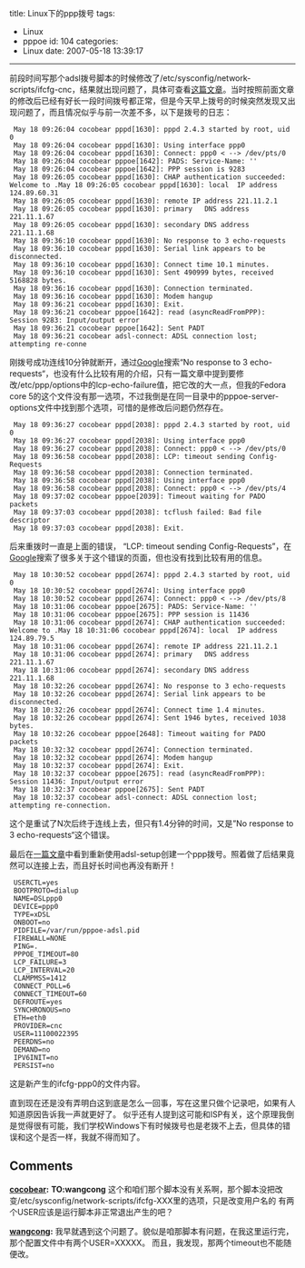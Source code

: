 title: Linux下的ppp拨号
tags:
  - Linux
  - pppoe
id: 104
categories:
  - Linux
date: 2007-05-18 13:39:17
---

前段时间写那个adsl拨号脚本的时候修改了/etc/sysconfig/network-scripts/ifcfg-cnc，结果就出现问题了，具体可查看[这篇文章](http://c.kensou.me/blog/?p=68)。当时按照前面文章的修改后已经有好长一段时间拨号都正常，但是今天早上拨号的时候突然发现又出现问题了，而且情况似乎与前一次差不多，以下是拨号的日志：

     May 18 09:26:04 cocobear pppd[1630]: pppd 2.4.3 started by root, uid 0
     May 18 09:26:04 cocobear pppd[1630]: Using interface ppp0
     May 18 09:26:04 cocobear pppd[1630]: Connect: ppp0 < --> /dev/pts/0
     May 18 09:26:04 cocobear pppoe[1642]: PADS: Service-Name: ''
     May 18 09:26:04 cocobear pppoe[1642]: PPP session is 9283
     May 18 09:26:05 cocobear pppd[1630]: CHAP authentication succeeded: Welcome to .May 18 09:26:05 cocobear pppd[1630]: local  IP address 124.89.60.31
     May 18 09:26:05 cocobear pppd[1630]: remote IP address 221.11.2.1
     May 18 09:26:05 cocobear pppd[1630]: primary   DNS address 221.11.1.67
     May 18 09:26:05 cocobear pppd[1630]: secondary DNS address 221.11.1.68
     May 18 09:36:10 cocobear pppd[1630]: No response to 3 echo-requests
     May 18 09:36:10 cocobear pppd[1630]: Serial link appears to be disconnected.
     May 18 09:36:10 cocobear pppd[1630]: Connect time 10.1 minutes.
     May 18 09:36:10 cocobear pppd[1630]: Sent 490999 bytes, received 5168828 bytes.
     May 18 09:36:16 cocobear pppd[1630]: Connection terminated.
     May 18 09:36:16 cocobear pppd[1630]: Modem hangup
     May 18 09:36:21 cocobear pppd[1630]: Exit.
     May 18 09:36:21 cocobear pppoe[1642]: read (asyncReadFromPPP): Session 9283: Input/output error
     May 18 09:36:21 cocobear pppoe[1642]: Sent PADT
     May 18 09:36:21 cocobear adsl-connect: ADSL connection lost; attempting re-conne

刚拨号成功连线10分钟就断开，通过[Google](http://www.google.com)搜索“No response to 3 echo-requests“，也没有什么比较有用的介绍，只有一篇文章中提到要修改/etc/ppp/options中的lcp-echo-failure值，把它改的大一点，但我的Fedora core 5的这个文件没有那一选项，不过我倒是在同一目录中的pppoe-server-options文件中找到那个选项，可惜的是修改后问题仍然存在。

     May 18 09:36:27 cocobear pppd[2038]: pppd 2.4.3 started by root, uid 0
     May 18 09:36:27 cocobear pppd[2038]: Using interface ppp0
     May 18 09:36:27 cocobear pppd[2038]: Connect: ppp0 < --> /dev/pts/0
     May 18 09:36:58 cocobear pppd[2038]: LCP: timeout sending Config-Requests
     May 18 09:36:58 cocobear pppd[2038]: Connection terminated.
     May 18 09:36:58 cocobear pppd[2038]: Using interface ppp0
     May 18 09:36:58 cocobear pppd[2038]: Connect: ppp0 < --> /dev/pts/4
     May 18 09:37:02 cocobear pppoe[2039]: Timeout waiting for PADO packets
     May 18 09:37:03 cocobear pppd[2038]: tcflush failed: Bad file descriptor
     May 18 09:37:03 cocobear pppd[2038]: Exit.

后来重拨时一直是上面的错误， “LCP: timeout sending Config-Requests”，在[Google](http://www.google.com)搜索了很多关于这个错误的页面，但也没有找到比较有用的信息。

     May 18 10:30:52 cocobear pppd[2674]: pppd 2.4.3 started by root, uid 0
     May 18 10:30:52 cocobear pppd[2674]: Using interface ppp0
     May 18 10:30:52 cocobear pppd[2674]: Connect: ppp0 < --> /dev/pts/8
     May 18 10:31:06 cocobear pppoe[2675]: PADS: Service-Name: ''
     May 18 10:31:06 cocobear pppoe[2675]: PPP session is 11436
     May 18 10:31:06 cocobear pppd[2674]: CHAP authentication succeeded: Welcome to .May 18 10:31:06 cocobear pppd[2674]: local  IP address 124.89.79.5
     May 18 10:31:06 cocobear pppd[2674]: remote IP address 221.11.2.1
     May 18 10:31:06 cocobear pppd[2674]: primary   DNS address 221.11.1.67
     May 18 10:31:06 cocobear pppd[2674]: secondary DNS address 221.11.1.68
     May 18 10:32:26 cocobear pppd[2674]: No response to 3 echo-requests
     May 18 10:32:26 cocobear pppd[2674]: Serial link appears to be disconnected.
     May 18 10:32:26 cocobear pppd[2674]: Connect time 1.4 minutes.
     May 18 10:32:26 cocobear pppd[2674]: Sent 1946 bytes, received 1038 bytes.
     May 18 10:32:26 cocobear pppoe[2648]: Timeout waiting for PADO packets
     May 18 10:32:32 cocobear pppd[2674]: Connection terminated.
     May 18 10:32:32 cocobear pppd[2674]: Modem hangup
     May 18 10:32:37 cocobear pppd[2674]: Exit.
     May 18 10:32:37 cocobear pppoe[2675]: read (asyncReadFromPPP): Session 11436: Input/output error
     May 18 10:32:37 cocobear pppoe[2675]: Sent PADT
     May 18 10:32:37 cocobear adsl-connect: ADSL connection lost; attempting re-connection.
这个是重试了N次后终于连线上去，但只有1.4分钟的时间，又是”No response to 3 echo-requests“这个错误。

最后在[一篇文章](http://www.linuxquestions.org/questions/showthread.php?t=40369)中看到重新使用adsl-setup创建一个ppp拨号。照着做了后结果竟然可以连接上去，而且好长时间也再没有断开！

     USERCTL=yes
     BOOTPROTO=dialup
     NAME=DSLppp0
     DEVICE=ppp0
     TYPE=xDSL
     ONBOOT=no
     PIDFILE=/var/run/pppoe-adsl.pid
     FIREWALL=NONE
     PING=.
     PPPOE_TIMEOUT=80
     LCP_FAILURE=3
     LCP_INTERVAL=20
     CLAMPMSS=1412
     CONNECT_POLL=6
     CONNECT_TIMEOUT=60
     DEFROUTE=yes
     SYNCHRONOUS=no
     ETH=eth0
     PROVIDER=cnc
     USER=11100022395
     PEERDNS=no
     DEMAND=no
     IPV6INIT=no
     PERSIST=no
这是新产生的ifcfg-ppp0的文件内容。

直到现在还是没有弄明白这到底是怎么一回事，写在这里只做个记录吧，如果有人知道原因告诉我一声就更好了。
似乎还有人提到这可能和ISP有关，这个原理我倒是觉得很有可能，我们学校Windows下有时候拨号也是老拨不上去，但具体的错误和这个是否一样，我就不得而知了。
## Comments

**[cocobear](#183 "2007-05-18 13:59:39"):** **TO:wangcong** 这个和咱们那个脚本没有关系啊，那个脚本没把改变/etc/sysconfig/network-scripts/ifcfg-XXX里的选项，只是改变用户名的 有两个USER应该是运行脚本非正常退出产生的吧？

**[wangcong](#184 "2007-05-18 13:51:02"):** 我早就遇到这个问题了。貌似是咱那脚本有问题，在我这里运行完，那个配置文件中有两个USER=XXXXX。 而且，我发现，那两个timeout也不能随便改。

